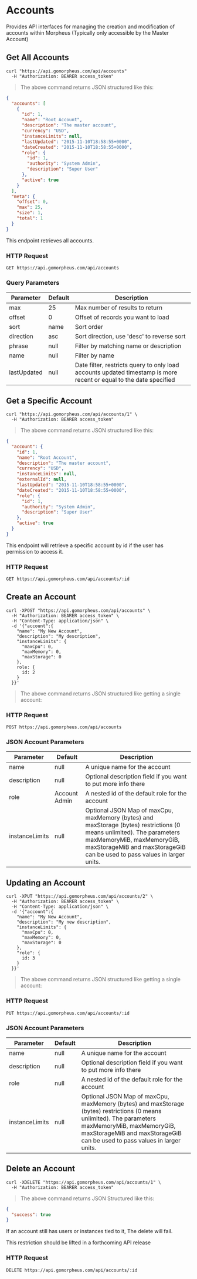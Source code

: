 # Accounts

Provides API interfaces for managing the creation and modification of accounts within Morpheus (Typically only accessible by the Master Account)

## Get All Accounts

```shell
curl "https://api.gomorpheus.com/api/accounts"
  -H "Authorization: BEARER access_token"
```

> The above command returns JSON structured like this:

```json
{
  "accounts": [
    {
      "id": 1,
      "name": "Root Account",
      "description": "The master account",
      "currency": "USD",
      "instanceLimits": null,
      "lastUpdated": "2015-11-10T18:58:55+0000",
      "dateCreated": "2015-11-10T18:58:55+0000",
      "role": {
        "id": 1,
        "authority": "System Admin",
        "description": "Super User"
      },
      "active": true
    }
  ],
  "meta": {
    "offset": 0,
    "max": 25,
    "size": 1,
    "total": 1
  }
}
```

This endpoint retrieves all accounts.

### HTTP Request

`GET https://api.gomorpheus.com/api/accounts`

### Query Parameters

Parameter | Default | Description
--------- | ------- | -----------
max | 25 | Max number of results to return
offset | 0 | Offset of records you want to load
sort | name | Sort order
direction | asc | Sort direction, use 'desc' to reverse sort
phrase | null | Filter by matching name or description
name | null | Filter by name
lastUpdated | null | Date filter, restricts query to only load accounts updated  timestamp is more recent or equal to the date specified


## Get a Specific Account

```shell
curl "https://api.gomorpheus.com/api/accounts/1" \
  -H "Authorization: BEARER access_token"
```

> The above command returns JSON structured like this:

```json
{
  "account": {
    "id": 1,
    "name": "Root Account",
    "description": "The master account",
    "currency": "USD",
    "instanceLimits": null,
    "externalId": null,
    "lastUpdated": "2015-11-10T18:58:55+0000",
    "dateCreated": "2015-11-10T18:58:55+0000",
    "role": {
      "id": 1,
      "authority": "System Admin",
      "description": "Super User"
    },
    "active": true
  }
}
```

This endpoint will retrieve a specific account by id if the user has permission to access it.

### HTTP Request

`GET https://api.gomorpheus.com/api/accounts/:id`

## Create an Account

```shell
curl -XPOST "https://api.gomorpheus.com/api/accounts" \
  -H "Authorization: BEARER access_token" \
  -H "Content-Type: application/json" \
  -d '{"account":{
    "name": "My New Account",
    "description": "My description",
    "instanceLimits": {
      "maxCpu": 0,
      "maxMemory": 0,
      "maxStorage": 0
    },
    role: {
      id: 2
    }
  }}'
```

> The above command returns JSON structured like getting a single account:

### HTTP Request

`POST https://api.gomorpheus.com/api/accounts`

### JSON Account Parameters

Parameter | Default | Description
--------- | ------- | -----------
name      | null | A unique name for the account
description | null | Optional description field if you want to put more info there
role      | Account Admin | A nested id of the default role for the account
instanceLimits | null | Optional JSON Map of maxCpu, maxMemory (bytes) and maxStorage (bytes) restrictions (0 means unlimited). The parameters maxMemoryMiB, maxMemoryGiB, maxStorageMiB and maxStorageGiB can be used to pass values in larger units.


## Updating an Account

```shell
curl -XPUT "https://api.gomorpheus.com/api/accounts/2" \
  -H "Authorization: BEARER access_token" \
  -H "Content-Type: application/json" \
  -d '{"account":{
    "name": "My New Account",
    "description": "My new description",
    "instanceLimits": {
      "maxCpu": 0,
      "maxMemory": 0,
      "maxStorage": 0
    },
    "role": {
      id: 3
    }
  }}'
```

> The above command returns JSON structured like getting a single account:

### HTTP Request

`PUT https://api.gomorpheus.com/api/accounts/:id`

### JSON Account Parameters

Parameter | Default | Description
--------- | ------- | -----------
name      | null | A unique name for the account
description | null | Optional description field if you want to put more info there
role      | null | A nested id of the default role for the account
instanceLimits | null | Optional JSON Map of maxCpu, maxMemory (bytes) and maxStorage (bytes) restrictions (0 means unlimited).  The parameters maxMemoryMiB, maxMemoryGiB, maxStorageMiB and maxStorageGiB can be used to pass values in larger units.

## Delete an Account

```shell
curl -XDELETE "https://api.gomorpheus.com/api/accounts/1" \
  -H "Authorization: BEARER access_token"
```

> The above command returns JSON Structured like this:

```json
{
  "success": true
}
```

If an account still has users or instances tied to it, The delete will fail.

<aside class="info">This restriction should be lifted in a forthcoming API release</aside>

### HTTP Request

`DELETE https://api.gomorpheus.com/api/accounts/:id`
